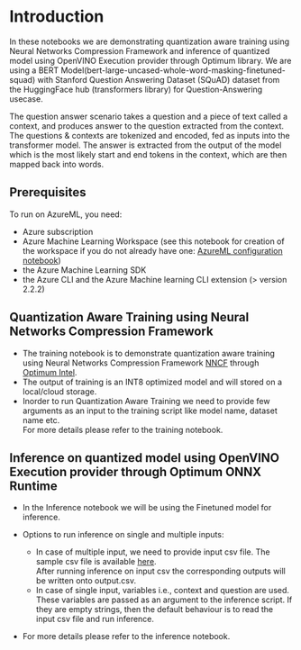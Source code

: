 # Introduction
 In these notebooks we are demonstrating quantization aware training using Neural Networks Compression Framework and inference of quantized model using OpenVINO Execution provider through Optimum library.
 We are using a BERT Model(bert-large-uncased-whole-word-masking-finetuned-squad) with Stanford Question Answering Dataset (SQuAD) dataset from the HuggingFace hub (transformers library) for Question-Answering usecase.

The question answer scenario takes a question and a piece of text called a context, and produces answer to the question extracted from the context. The questions & contexts are tokenized and encoded, fed as inputs into the transformer model. The answer is extracted from the output of the model which is the most likely start and end tokens in the context, which are then mapped back into words.

## Prerequisites

To run on AzureML, you need:
* Azure subscription
* Azure Machine Learning Workspace (see this notebook for creation of the workspace if you do not already have one: [AzureML configuration notebook](https://github.com/Azure/MachineLearningNotebooks/blob/56e0ebc5acb9614fac51d8b98ede5acee8003820/configuration.ipynb))
* the Azure Machine Learning SDK
* the Azure CLI and the Azure Machine learning CLI extension (> version 2.2.2)


## Quantization Aware Training using Neural Networks Compression Framework 
 - The training notebook is to demonstrate quantization aware training using Neural Networks Compression Framework [NNCF](https://github.com/AlexKoff88/nncf_pytorch/tree/ak/qdq_per_channel) through  
 [Optimum Intel](https://github.com/huggingface/optimum-intel/tree/v1.5.2).  
- The output of training is an INT8 optimized model and will stored on a local/cloud storage.  
- Inorder to run Quantization Aware Training we need to provide few arguments as an input to the training script like model name, dataset name etc.  
For more details please refer to the training notebook.

## Inference on quantized model using OpenVINO Execution provider through Optimum ONNX Runtime
- In the Inference notebook we will be using the Finetuned model for inference.    
- Options to run inference on single and multiple inputs:  

    - In case of multiple input, we need to provide input csv file. The sample csv file is available [here](https://github.com/intel/nlp-training-and-inference-openvino/blob/v1.1/question-answering-bert-qat/onnxovep_optimum_inference/data/input.csv).  
    After running inference on input csv the corresponding outputs will be written onto output.csv. 
    - In case of single input, variables i.e., context and question are used.
      These variables are passed as an argument to the inference script. If they are empty strings, then the default behaviour is to read the input csv file and run inference.  
- For more details please refer to the inference notebook.
